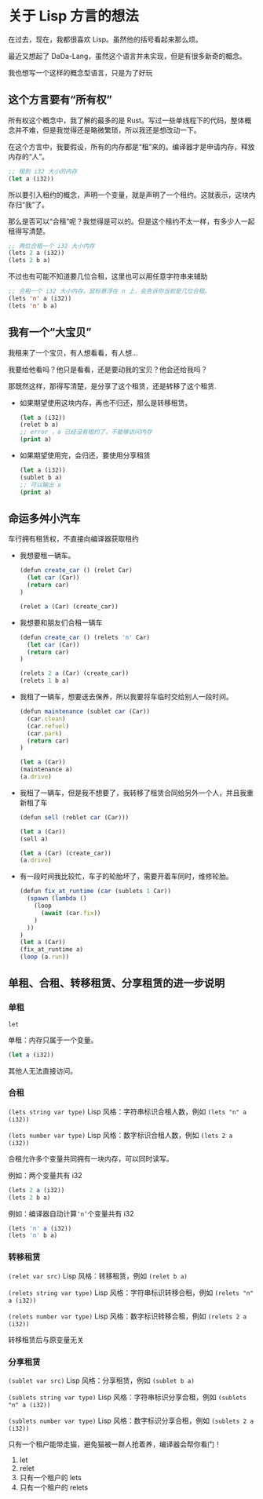 # 关于 Lisp 方言的想法

在过去，现在，我都很喜欢 Lisp。虽然他的括号看起来那么烦。

最近又想起了 DaDa-Lang，虽然这个语言并未实现，但是有很多新奇的概念。

我也想写一个这样的概念型语言，只是为了好玩

## 这个方言要有“所有权”

所有权这个概念中，我了解的最多的是 Rust。写过一些单线程下的代码，整体概念并不难，但是我觉得还是略微繁琐，所以我还是想改动一下。

在这个方言中，我要假设，所有的内存都是“租”来的。编译器才是申请内存，释放内存的“人”。

```lisp
;; 租到 i32 大小的内存
(let a (i32))
```

所以要引入租约的概念，声明一个变量，就是声明了一个租约。这就表示，这块内存归“我”了。

那么是否可以“合租”呢？我觉得是可以的。但是这个租约不太一样，有多少人一起租得写清楚。

```lisp
;; 两位合租一个 i32 大小内存
(lets 2 a (i32))
(lets 2 b a)
```

不过也有可能不知道要几位合租，这里也可以用任意字符串来辅助

```lisp
;; 合租一个 i32 大小内存。鼠标悬浮在 n 上，会告诉你当前是几位合租。
(lets 'n' a (i32))
(lets 'n' b a)
```

## 我有一个“大宝贝”

我租来了一个宝贝，有人想看看，有人想...

我要给他看吗？他只是看看，还是要动我的宝贝？他会还给我吗？

那既然这样，那得写清楚，是分享了这个租赁，还是转移了这个租赁.

- 如果期望使用这块内存，再也不归还，那么是转移租赁。

  ```lisp
  (let a (i32))
  (relet b a)
  ;; error ，a 已经没有租约了，不能够访问内存
  (print a)
  ```

- 如果期望使用完，会归还，要使用分享租赁

  ```lisp
  (let a (i32))
  (sublet b a)
  ;; 可以输出 a
  (print a)
  ```

## 命运多舛小汽车

车行拥有租赁权，不直接向编译器获取租约

- 我想要租一辆车。

  ```ts
  (defun create_car () (relet Car)
    (let car (Car))
    (return car)
  )

  (relet a (Car) (create_car))
  ```

- 我想要和朋友们合租一辆车

  ```ts
  (defun create_car () (relets 'n' Car)
    (let car (Car))
    (return car)
  )

  (relets 2 a (Car) (create_car))
  (relets 1 b a)
  ```

- 我租了一辆车，想要送去保养，所以我要将车临时交给别人一段时间。

  ```ts
  (defun maintenance (sublet car (Car))
    (car.clean)
    (car.refuel)
    (car.park)
    (return car)
  )

  (let a (Car))
  (maintenance a)
  (a.drive)
  ```

- 我租了一辆车，但是我不想要了，我转移了租赁合同给另外一个人，并且我重新租了车

  ```ts
  (defun sell (reblet car (Car)))

  (let a (Car))
  (sell a)

  (let a (Car) (create_car))
  (a.drive)
  ```

- 有一段时间我比较忙，车子的轮胎坏了，需要开着车同时，维修轮胎。

  ```ts
  (defun fix_at_runtime (car (sublets 1 Car))
    (spawn (lambda ()
      (loop
        (await (car.fix))
      )
    ))
  )
  (let a (Car))
  (fix_at_runtime a)
  (loop (a.run))
  ```

## 单租、合租、转移租赁、分享租赁的进一步说明

### 单租

`let`

单租：内存只属于一个变量。

```ts
(let a (i32))
```

其他人无法直接访问。

### 合租

`(lets string var type)`
Lisp 风格：字符串标识合租人数，例如 `(lets "n" a (i32))`

`(lets number var type)`
Lisp 风格：数字标识合租人数，例如 `(lets 2 a (i32))`

合租允许多个变量共同拥有一块内存，可以同时读写。

例如：两个变量共有 i32

```ts
(lets 2 a (i32))
(lets 2 b a)
```

例如：编译器自动计算`‘n’`个变量共有 i32

```ts
(lets 'n' a (i32))
(lets 'n' b a)
```

### 转移租赁

`(relet var src)`
Lisp 风格：转移租赁，例如 `(relet b a)`

`(relets string var type)`
Lisp 风格：字符串标识转移合租，例如 `(relets "n" a (i32))`

`(relets number var type)`
Lisp 风格：数字标识转移合租，例如 `(relets 2 a (i32))`

转移租赁后与原变量无关

### 分享租赁

`(sublet var src)`
Lisp 风格：分享租赁，例如 `(sublet b a)`

`(sublets string var type)`
Lisp 风格：字符串标识分享合租，例如 `(sublets "n" a (i32))`

`(sublets number var type)`
Lisp 风格：数字标识分享合租，例如 `(sublets 2 a (i32))`

只有一个租户能带走猫，避免猫被一群人抢着养，编译器会帮你看门！

1. let
2. relet
3. 只有一个租户的 lets
4. 只有一个租户的 relets
